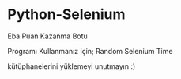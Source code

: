 # Python-Selenium
Eba Puan Kazanma Botu

Programı Kullanmanız için;
Random
Selenium
Time

kütüphanelerini yüklemeyi unutmayın :)
